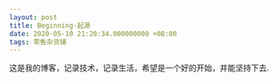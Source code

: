 ```yaml
---
layout: post
title: Beginning-起源
date: 2020-05-10 21:20:34.000000000 +08:00
tags: 零售杂货铺
---
```

这是我的博客，记录技术，记录生活，希望是一个好的开始，并能坚持下去.

